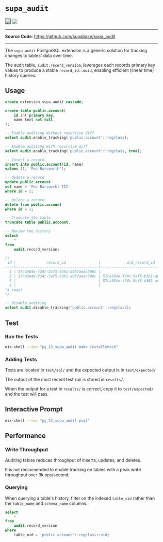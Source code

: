 # `supa_audit`

<p>
<a href=""><img src="https://img.shields.io/badge/postgresql-11+-blue.svg" alt="PostgreSQL version" height="18"></a>
<a href="https://github.com/supabase/supa_audit/actions"><img src="https://github.com/supabase/supa_audit/actions/workflows/test.yaml/badge.svg" alt="Tests" height="18"></a>

</p>

---

**Source Code**: <a href="https://github.com/supabase/supa_audit" target="_blank">https://github.com/supabase/supa_audit</a>

---

The `supa_audit` PostgreSQL extension is a generic solution for tracking changes to tables' data over time.

The audit table, `audit.record_version`, leverages each records primary key values to produce a stable `record_id::uuid`, enabling efficient (linear time) history queries.

## Usage

```sql
create extension supa_audit cascade;

create table public.account(
    id int primary key,
    name text not null
);

-- Enable auditing Without recursive diff
select audit.enable_tracking('public.account'::regclass);

-- Enable auditing With recursive diff
select audit.enable_tracking('public.account'::regclass, true);

-- Insert a record
insert into public.account(id, name)
values (1, 'Foo Barsworth');

-- Update a record
update public.account
set name = 'Foo Barsworht III'
where id = 1;

-- Delete a record
delete from public.account
where id = 1;

-- Truncate the table
truncate table public.account;

-- Review the history
select
    *
from
    audit.record_version;

/*
 id |              record_id               |            old_record_id             |    op    |               ts                | table_oid | table_schema | table_name |                 record                 |             old_record
----+--------------------------------------+--------------------------------------+----------+---------------------------------+-----------+--------------+------------+----------------------------------------+------------------------------------
  1 | 57ca384e-f24c-5af5-b361-a057aeac506c |                                      | INSERT   | Thu Feb 10 17:02:25.621095 2022 |     16439 | public       | account    | {"id": 1, "name": "Foo Barsworth"}     |
  2 | 57ca384e-f24c-5af5-b361-a057aeac506c | 57ca384e-f24c-5af5-b361-a057aeac506c | UPDATE   | Thu Feb 10 17:02:25.622151 2022 |     16439 | public       | account    | {"id": 1, "name": "Foo Barsworht III"} | {"id": 1, "name": "Foo Barsworth"}
  3 |                                      | 57ca384e-f24c-5af5-b361-a057aeac506c | DELETE   | Thu Feb 10 17:02:25.622495 2022 |     16439 | public       | account    |                                        | {"id": 1, "name": "Foo Barsworth III"}
  4 |                                      |                                      | TRUNCATE | Thu Feb 10 17:02:25.622779 2022 |     16439 | public       | account    |                                        |
(4 rows)
*/

-- Disable auditing
select audit.disable_tracking('public.account'::regclass);
```

## Test

### Run the Tests

```sh
nix-shell --run "pg_13_supa_audit make installcheck"
```

### Adding Tests

Tests are located in `test/sql/` and the expected output is in `test/expected/`

The output of the most recent test run is stored in `results/`.

When the output for a test in `results/` is correct, copy it to `test/expected/` and the test will pass.

## Interactive Prompt

```sh
nix-shell --run "pg_13_supa_audit psql"
```

## Performance

### Write Throughput

Auditing tables reduces throughput of inserts, updates, and deletes.

It is not reccomended to enable tracking on tables with a peak write throughput over 3k ops/second.

### Querying

When querying a table's history, filter on the indexed `table_oid` rather than the `table_name` and `schema_name` columns.

```sql
select
    *
from
    audit.record_version
where
    table_oid = 'public.account'::regclass::oid;
```
